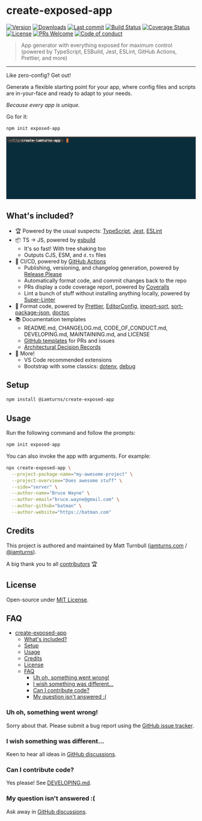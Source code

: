 # create-exposed-app

[![Version](https://img.shields.io/npm/v/create-exposed-app.svg?style=flat-square)](https://www.npmjs.com/package/create-exposed-app?activeTab=versions) [![Downloads](https://img.shields.io/npm/dt/create-exposed-app.svg?style=flat-square)](https://www.npmjs.com/package/create-exposed-app) [![Last commit](https://img.shields.io/github/last-commit/iamturns/create-exposed-app.svg?style=flat-square)](https://github.com/iamturns/create-exposed-app/graphs/commit-activity) [![Build Status](https://img.shields.io/endpoint.svg?url=https%3A%2F%2Factions-badge.atrox.dev%2Fiamturns%2create-exposed-app%2Fbadge%3Fref%3Dmaster&style=flat&label=build&logo=false)](https://actions-badge.atrox.dev/iamturns/create-exposed-app/goto?ref=master) [![Coverage Status](https://coveralls.io/repos/github/iamturns/create-exposed-app/badge.svg?branch=master)](https://coveralls.io/github/iamturns/create-exposed-app?branch=master) [![License](https://img.shields.io/github/license/iamturns/create-exposed-app.svg?style=flat-square)](https://github.com/iamturns/create-exposed-app/blob/master/LICENSE) [![PRs Welcome](https://img.shields.io/badge/PRs-welcome-brightgreen.svg?style=flat-square)](https://github.com/iamturns/create-exposed-app#can-i-contribute-code) [![Code of conduct](https://img.shields.io/badge/code%20of-conduct-ff69b4.svg?style=flat-square)](https://github.com/iamturns/create-exposed-app/blob/master/CODE_OF_CONDUCT.md)

> App generator with everything exposed for maximum control (powered by TypeScript, ESBuild, Jest, ESLint, GitHub Actions, Prettier, and more)

---

Like zero-config? Get out!

Generate a flexible starting point for your app, where config files and scripts are in-your-face and ready to adapt to your needs.

_Because every app is unique._

Go for it:

```bash
npm init exposed-app
```

![command demo](docs/assets/demo-command.gif)

## What's included?

- 🏆 Powered by the usual suspects: [TypeScript](https://www.npmjs.com/package/debug), [Jest](https://jestjs.io), [ESLint](https://eslint.org)
- 📦 TS → JS, powered by [esbuild](https://github.com/evanw/esbuild)
  - It's so fast! With tree shaking too
  - Outputs CJS, ESM, and `d.ts` files
- 🚀 CI/CD, powered by [GitHub Actions](https://github.com/features/actions)
  - Publishing, versioning, and changelog generation, powered by [Release Please](https://github.com/googleapis/release-please)
  - Automatically format code, and commit changes back to the repo
  - PRs display a code coverage report, powered by [Coveralls](https://coveralls.io)
  - Lint a bunch of stuff without installing anything locally, powered by [Super-Linter](https://github.com/github/super-linter)
- 🎀 Format code, powered by [Prettier](http://prettier.io), [EditorConfig](https://editorconfig.org), [import-sort](https://github.com/renke/import-sort), [sort-package-json](https://github.com/keithamus/sort-package-json), [doctoc](https://github.com/thlorenz/doctoc)
- 📚 Documentation templates
  - README.md, CHANGELOG.md, CODE_OF_CONDUCT.md, DEVELOPING.md, MAINTAINING.md, and LICENSE
  - [GitHub templates](https://help.github.com/articles/about-issue-and-pull-request-templates/) for PRs and issues
  - [Architectural Decision Records](https://adr.github.io/)
- 🎉 More!
  - VS Code recommended extensions
  - Bootstrap with some classics: [dotenv](https://www.npmjs.com/package/dotenv), [debug](https://www.npmjs.com/package/debug)

## Setup

```bash
npm install @iamturns/create-exposed-app
```

## Usage

Run the following command and follow the prompts:

```bash
npm init exposed-app
```

You can also invoke the app with arguments. For example:

```bash
npx create-exposed-app \
  --project-package-name="my-awesome-project" \
  --project-overview="Does awesome stuff" \
  --side="server" \
  --author-name="Bruce Wayne" \
  --author-email="bruce.wayne@gmail.com" \
  --author-github="batman" \
  --author-website="https://batman.com"
```

## Credits

This project is authored and maintained by Matt Turnbull ([iamturns.com](https://iamturns.com) / [@iamturns](https://twitter.com/iamturns)).

A big thank you to all [contributors](https://github.com/iamturns/create-exposed-app/graphs/contributors) 🏆

## License

Open-source under [MIT License](https://github.com/iamturns/create-exposed-app/blob/master/LICENSE).

## FAQ

<!-- START doctoc generated TOC please keep comment here to allow auto update -->
<!-- DON'T EDIT THIS SECTION, INSTEAD RE-RUN doctoc TO UPDATE -->

- [create-exposed-app](#create-exposed-app)
  - [What's included?](#whats-included)
  - [Setup](#setup)
  - [Usage](#usage)
  - [Credits](#credits)
  - [License](#license)
  - [FAQ](#faq)
    - [Uh oh, something went wrong!](#uh-oh-something-went-wrong)
    - [I wish something was different…](#i-wish-something-was-different)
    - [Can I contribute code?](#can-i-contribute-code)
    - [My question isn't answered :(](#my-question-isnt-answered-)

<!-- END doctoc generated TOC please keep comment here to allow auto update -->

### Uh oh, something went wrong!

Sorry about that. Please submit a bug report using the [GitHub issue tracker](https://github.com/iamturns/create-exposed-app/issues).

### I wish something was different…

Keen to hear all ideas in [GitHub discussions](https://github.com/iamturns/create-exposed-app/discussions).

### Can I contribute code?

Yes please! See [DEVELOPING.md](./DEVELOPING.md).

### My question isn't answered :(

Ask away in [GitHub discussions](https://github.com/iamturns/create-exposed-app/discussions).
